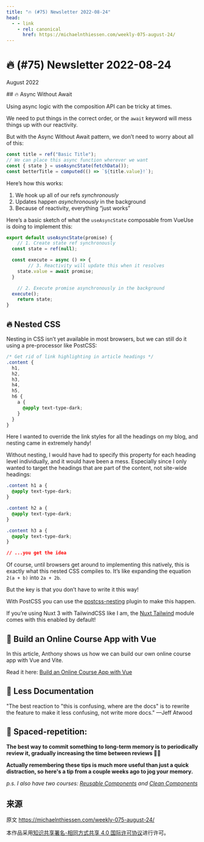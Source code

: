 ```yaml
---
title: "🔥 (#75) Newsletter 2022-08-24"
head:
  - - link
    - rel: canonical
      href: https://michaelnthiessen.com/weekly-075-august-24/
---
```


# 🔥 (#75) Newsletter 2022-08-24

August 2022

<insert>## 🔥 Async Without Await

Using async logic with the composition API can be tricky at times.

We need to put things in the correct order, or the `await` keyword will mess things up with our reactivity.

But with the Async Without Await pattern, we don’t need to worry about all of this:

```javascript
const title = ref("Basic Title");
// We can place this async function wherever we want
const { state } = useAsyncState(fetchData());
const betterTitle = computed(() => `${title.value}!`);
```

Here’s how this works:

1. We hook up all of our refs _synchronously_
2. Updates happen _asynchronously_ in the background
3. Because of reactivity, everything “just works”

Here’s a basic sketch of what the `useAsyncState` composable from VueUse is doing to implement this:

```javascript
export default useAsyncState(promise) {
	// 1. Create state ref synchronously
  const state = ref(null);

  const execute = async () => {
		// 3. Reactivity will update this when it resolves
    state.value = await promise;
  }

	// 2. Execute promise asynchronously in the background
  execute();
	return state;
}
```

## 🔥 Nested CSS

Nesting in CSS isn’t yet available in most browsers, but we can still do it using a pre-processor like PostCSS:

```css
/* Get rid of link highlighting in article headings */
.content {
  h1,
  h2,
  h3,
  h4,
  h5,
  h6 {
    a {
      @apply text-type-dark;
    }
  }
}
```

Here I wanted to override the link styles for all the headings on my blog, and nesting came in extremely handy!

Without nesting, I would have had to specify this property for each heading level individually, and it would have been a mess. Especially since I only wanted to target the headings that are part of the content, not site-wide headings:

```css
.content h1 a {
  @apply text-type-dark;
}

.content h2 a {
  @apply text-type-dark;
}

.content h3 a {
  @apply text-type-dark;
}

// ...you get the idea
```

Of course, until browsers get around to implementing this natively, this is exactly what this nested CSS compiles to. It’s like expanding the equation `2(a + b)` into `2a + 2b`.

But the key is that you don’t have to write it this way!

With PostCSS you can use the [postcss-nesting](https://github.com/csstools/postcss-plugins/tree/main/plugins/postcss-nesting) plugin to make this happen.

If you’re using Nuxt 3 with TailwindCSS like I am, the [Nuxt Tailwind](https://tailwindcss.nuxtjs.org/) module comes with this enabled by default!

## 📜 Build an Online Course App with Vue

In this article, Anthony shows us how we can build our own online course app with Vue and Vite.

Read it here: [Build an Online Course App with Vue](https://vuejsdevelopers.com/2022/04/13/online-course-vue/)

## 💬 Less Documentation

"The best reaction to "this is confusing, where are the docs" is to rewrite the feature to make it less confusing, not write more docs." —Jeff Atwood

## 🧠 Spaced-repetition:

**The best way to commit something to long-term memory is to periodically review it, gradually increasing the time between reviews 👨‍🔬**

**Actually remembering these tips is much more useful than just a quick distraction, so here's a tip from a couple weeks ago to jog your memory.**

_p.s. I also have two courses: [Reusable Components](https://michaelnthiessen.com/reusable-components) and [Clean Components](https://michaelnthiessen.com/clean-components)_</insert>

## 来源

原文 https://michaelnthiessen.com/weekly-075-august-24/

本作品采用[知识共享署名-相同方式共享 4.0 国际许可协议](http://creativecommons.org/licenses/by-sa/4.0/)进行许可。
